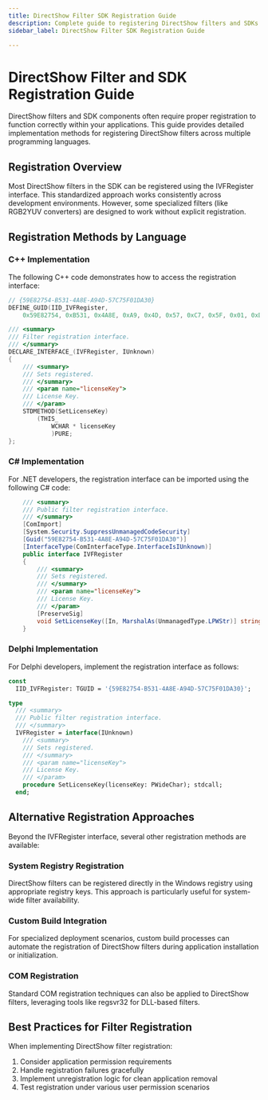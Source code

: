 ```yaml
---
title: DirectShow Filter SDK Registration Guide
description: Complete guide to registering DirectShow filters and SDKs in multiple programming languages. Learn implementation techniques for C++, C#, and Delphi with code examples and alternative registration methods.
sidebar_label: DirectShow Filter SDK Registration Guide

---
```


# DirectShow Filter and SDK Registration Guide

DirectShow filters and SDK components often require proper registration to function correctly within your applications. This guide provides detailed implementation methods for registering DirectShow filters across multiple programming languages.

## Registration Overview

Most DirectShow filters in the SDK can be registered using the IVFRegister interface. This standardized approach works consistently across development environments. However, some specialized filters (like RGB2YUV converters) are designed to work without explicit registration.

## Registration Methods by Language

### C++ Implementation

The following C++ code demonstrates how to access the registration interface:

```cpp
// {59E82754-B531-4A8E-A94D-57C75F01DA30}
DEFINE_GUID(IID_IVFRegister,
    0x59E82754, 0xB531, 0x4A8E, 0xA9, 0x4D, 0x57, 0xC7, 0x5F, 0x01, 0xDA, 0x30);

/// <summary>
/// Filter registration interface.
/// </summary>
DECLARE_INTERFACE_(IVFRegister, IUnknown)
{
    /// <summary>
    /// Sets registered.
    /// </summary>
    /// <param name="licenseKey">
    /// License Key.
    /// </param>
    STDMETHOD(SetLicenseKey)
        (THIS_
            WCHAR * licenseKey
            )PURE;
};
```

### C# Implementation

For .NET developers, the registration interface can be imported using the following C# code:

```cs
    /// <summary>
    /// Public filter registration interface.
    /// </summary>
    [ComImport]
    [System.Security.SuppressUnmanagedCodeSecurity]
    [Guid("59E82754-B531-4A8E-A94D-57C75F01DA30")]
    [InterfaceType(ComInterfaceType.InterfaceIsIUnknown)]
    public interface IVFRegister
    {
        /// <summary>
        /// Sets registered.
        /// </summary>
        /// <param name="licenseKey">
        /// License Key.
        /// </param>
        [PreserveSig]
        void SetLicenseKey([In, MarshalAs(UnmanagedType.LPWStr)] string licenseKey);
    }
```

### Delphi Implementation

For Delphi developers, implement the registration interface as follows:

```pascal
const
  IID_IVFRegister: TGUID = '{59E82754-B531-4A8E-A94D-57C75F01DA30}';

type
  /// <summary>
  /// Public filter registration interface.
  /// </summary>
  IVFRegister = interface(IUnknown)
    /// <summary>
    /// Sets registered.
    /// </summary>
    /// <param name="licenseKey">
    /// License Key.
    /// </param>
    procedure SetLicenseKey(licenseKey: PWideChar); stdcall;
  end;
```

## Alternative Registration Approaches

Beyond the IVFRegister interface, several other registration methods are available:

### System Registry Registration

DirectShow filters can be registered directly in the Windows registry using appropriate registry keys. This approach is particularly useful for system-wide filter availability.

### Custom Build Integration

For specialized deployment scenarios, custom build processes can automate the registration of DirectShow filters during application installation or initialization.

### COM Registration

Standard COM registration techniques can also be applied to DirectShow filters, leveraging tools like regsvr32 for DLL-based filters.

## Best Practices for Filter Registration

When implementing DirectShow filter registration:

1. Consider application permission requirements
2. Handle registration failures gracefully
3. Implement unregistration logic for clean application removal
4. Test registration under various user permission scenarios
